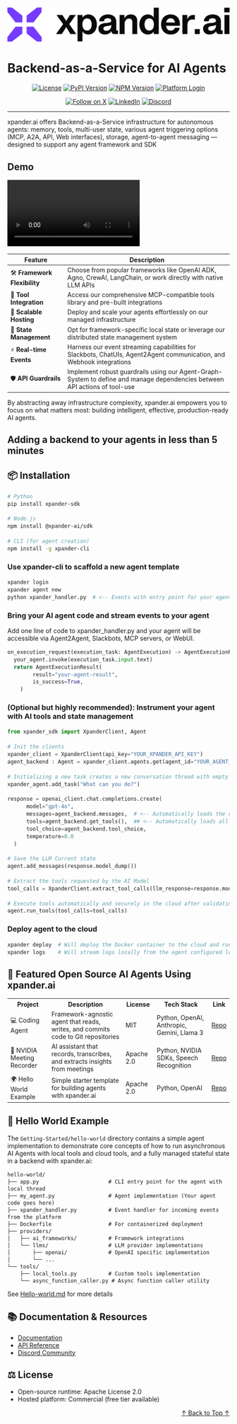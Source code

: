 <h3 align="center">
  <a name="readme-top"></a>
  <picture>
    <source media="(prefers-color-scheme: dark)" srcset="images/Purple%20Logo%20White%20text.png">
    <img
      src="images/Purple%20Logo%20Black%20Text.png"
      style="max-width: 100%; height: auto; width: auto; max-height: 170px;"
      alt="xpander.ai Logo"
    >
  </picture>
</h3>

# **Backend-as-a-Service for AI Agents**

<div align="center">
  <a href="https://github.com/xpander-ai/xpander.ai/blob/main/LICENSE"><img src="https://img.shields.io/github/license/xpander-ai/xpander.ai" alt="License"></a> <a href="https://pypi.org/project/xpander-sdk"><img src="https://img.shields.io/pypi/v/xpander-sdk" alt="PyPI Version"></a> <a href="https://npmjs.com/package/xpander-sdk"><img src="https://img.shields.io/npm/v/xpander-sdk" alt="NPM Version"></a> <a href="https://app.xpander.ai"><img src="https://img.shields.io/badge/Visit-xpander.ai-30a46c" alt="Platform Login"></a>
</div>

<div align="center">
  <p align="center">
<a href="https://x.com/xpander_ai"><img src="https://img.shields.io/badge/Follow%20on%20X-000000?style=for-the-badge&logo=x&logoColor=white" alt="Follow on X" /></a> <a href="https://www.linkedin.com/company/xpander-ai"><img src="https://img.shields.io/badge/Follow%20on%20LinkedIn-0077B5?style=for-the-badge&logo=linkedin&logoColor=white" alt="LinkedIn" /></a> <a href="https://discord.gg/CUcp4WWh5g"><img src="https://img.shields.io/badge/Join%20our%20Discord-5865F2?style=for-the-badge&logo=discord&logoColor=white" alt="Discord" /></a>
  </p>
</div>

---

xpander.ai offers Backend-as-a-Service infrastructure for autonomous agents: memory, tools, multi-user state, various agent triggering options (MCP, A2A, API, Web interfaces), storage, agent-to-agent messaging — designed to support any agent framework and SDK


## Demo

![Demo Video](demo.mp4)



| Feature | Description |
|---------|-------------|
| 🛠️ **Framework Flexibility** | Choose from popular frameworks like OpenAI ADK, Agno, CrewAI, LangChain, or work directly with native LLM APIs |
| 🧰 **Tool Integration** | Access our comprehensive MCP-compatible tools library and pre-built integrations |
| 🚀 **Scalable Hosting** | Deploy and scale your agents effortlessly on our managed infrastructure |
| 💾 **State Management** | Opt for framework-specific local state or leverage our distributed state management system |
| ⚡ **Real-time Events** | Harness our event streaming capabilities for Slackbots, ChatUIs, Agent2Agent communication, and Webhook integrations |
| 🛡️ **API Guardrails** | Implement robust guardrails using our Agent-Graph-System to define and manage dependencies between API actions of tool-use |

By abstracting away infrastructure complexity, xpander.ai empowers you to focus on what matters most: building intelligent, effective, production-ready AI agents.

## Adding a backend to your agents in less than 5 minutes

## 📦 Installation

```bash
# Python
pip install xpander-sdk

# Node.js
npm install @xpander-ai/sdk

# CLI (for agent creation)
npm install -g xpander-cli
```

### Use xpander-cli to scaffold a new agent template

```bash
xpander login
xpander agent new
python xpander_handler.py  # <-- Events with entry point for your agents
```

### Bring your AI agent code and stream events to your agent

Add one line of code to xpander_handler.py and your agent will be accessible via Agent2Agent, Slackbots, MCP servers, or WebUI.

```python xpander.handler.py
on_execution_request(execution_task: AgentExecution) -> AgentExecutionResult:
  your_agent.invoke(execution_task.input.text)
  return AgentExecutionResult(
        result="your-agent-result",
        is_success=True,
    ) 
```

### (Optional but highly recommended): Instrument your agent with AI tools and state management

```python
from xpander_sdk import XpanderClient, Agent

# Init the clients
xpander_client = XpanderClient(api_key="YOUR_XPANDER_API_KEY")
agent_backend : Agent = xpander_client.agents.get(agent_id="YOUR_AGENT_ID")  

# Initializing a new task creates a new conversation thread with empty agent state
xpander_agent.add_task("What can you do?")

response = openai_client.chat.completions.create(
      model="gpt-4o", 
      messages=agent_backend.messages,  # <-- Automatically loads the current state in the LLM format
      tools=agent_backend.get_tools(),  ## <-- Automatically loads all the tool schemas from the cloud
      tool_choice=agent_backend.tool_choice,
      temperature=0.0
  )
        
# Save the LLM Current state
agent.add_messages(response.model_dump())

# Extract the tools requested by the AI Model
tool_calls = XpanderClient.extract_tool_calls(llm_response=response.model_dump())

# Execute tools automatically and securely in the cloud after validating schema and loading user overrides and authentication
agent.run_tools(tool_calls=tool_calls)
```

### Deploy agent to the cloud

```bash
xpander deploy  # Will deploy the Docker container to the cloud and run it via the xpander_handler.py file
xpander logs    # Will stream logs locally from the agent configured locally
```

## 🌟 Featured Open Source AI Agents Using xpander.ai

<table>
  <tr>
    <th>Project</th>
    <th>Description</th>
    <th>License</th>
    <th>Tech Stack</th>
    <th>Link</th>
  </tr>
  <tr>
    <td>💻 Coding Agent</td>
    <td>Framework-agnostic agent that reads, writes, and commits code to Git repositories</td>
    <td>MIT</td>
    <td>Python, OpenAI, Anthropic, Gemini, Llama 3</td>
    <td><a href="https://github.com/xpander-ai/coding-agent">Repo</a></td>
  </tr>
  <tr>
    <td>🎥 NVIDIA Meeting Recorder</td>
    <td>AI assistant that records, transcribes, and extracts insights from meetings</td>
    <td>Apache 2.0</td>
    <td>Python, NVIDIA SDKs, Speech Recognition</td>
    <td><a href="https://github.com/xpander-ai/nvidia-meeting-recorder-agent">Repo</a></td>
  </tr>
  <tr>
    <td>🌍 Hello World Example</td>
    <td>Simple starter template for building agents with xpander.ai</td>
    <td>Apache 2.0</td>
    <td>Python, OpenAI</td>
    <td><a href="https://github.com/xpander-ai/xpander.ai/tree/main/examples/hello-world">Repo</a></td>
  </tr>
</table>

## 🧩 Hello World Example

The `Getting-Started/hello-world` directory contains a simple agent implementation to demonstrate core concepts of how to run asynchronous AI Agents with local tools and cloud tools, and a fully managed stateful state in a backend with xpander.ai:

```
hello-world/
├── app.py                      # CLI entry point for the agent with local thread
├── my_agent.py                 # Agent implementation (Your agent code goes here)
├── xpander_handler.py          # Event handler for incoming events from the platform
├── Dockerfile                  # For containerized deployment
├── providers/
│   ├── ai_frameworks/          # Framework integrations
│   └── llms/                   # LLM provider implementations
│       ├── openai/             # OpenAI specific implementation
│       └── ...
└── tools/
    ├── local_tools.py          # Custom tools implementation
    └── async_function_caller.py # Async function caller utility
```

See [Hello-world.md](Getting-Started/hello-world/README.md) for more details

## 📚 Documentation & Resources

- [Documentation](https://docs.xpander.ai)  
- [API Reference](https://docs.xpander.ai/api-reference/07-sdk)  
- [Discord Community](https://discord.gg/CUcp4WWh5g)  

## ⚖️ License

- Open-source runtime: Apache License 2.0
- Hosted platform: Commercial (free tier available)

<p align="right">
    <a href="#readme-top">
        ↑ Back to Top ↑
    </a>
</p>
